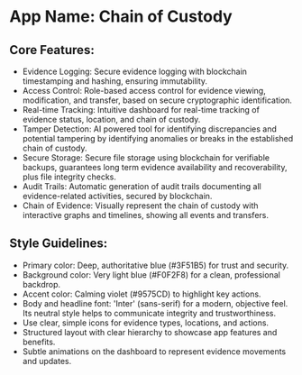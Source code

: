 # **App Name**: Chain of Custody

## Core Features:

- Evidence Logging: Secure evidence logging with blockchain timestamping and hashing, ensuring immutability.
- Access Control: Role-based access control for evidence viewing, modification, and transfer, based on secure cryptographic identification.
- Real-time Tracking: Intuitive dashboard for real-time tracking of evidence status, location, and chain of custody.
- Tamper Detection: AI powered tool for identifying discrepancies and potential tampering by identifying anomalies or breaks in the established chain of custody.
- Secure Storage: Secure file storage using blockchain for verifiable backups, guarantees long term evidence availability and recoverability, plus file integrity checks.
- Audit Trails: Automatic generation of audit trails documenting all evidence-related activities, secured by blockchain.
- Chain of Evidence: Visually represent the chain of custody with interactive graphs and timelines, showing all events and transfers.

## Style Guidelines:

- Primary color: Deep, authoritative blue (#3F51B5) for trust and security.
- Background color: Very light blue (#F0F2F8) for a clean, professional backdrop.
- Accent color: Calming violet (#9575CD) to highlight key actions.
- Body and headline font: 'Inter' (sans-serif) for a modern, objective feel. Its neutral style helps to communicate integrity and trustworthiness.
- Use clear, simple icons for evidence types, locations, and actions.
- Structured layout with clear hierarchy to showcase app features and benefits.
- Subtle animations on the dashboard to represent evidence movements and updates.